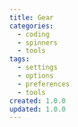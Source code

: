 ```yaml
---
title: Gear
categories:
  - coding
  - spinners
  - tools
tags:
  - settings
  - options
  - preferences
  - tools
created: 1.0.0
updated: 1.0.0
---
```

